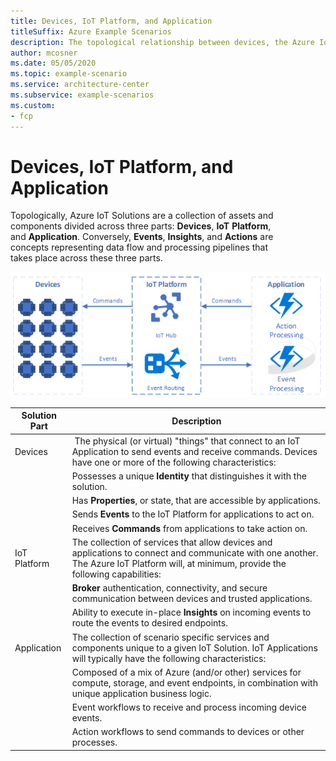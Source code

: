 ```yaml
---
title: Devices, IoT Platform, and Application
titleSuffix: Azure Example Scenarios
description: The topological relationship between devices, the Azure IoT Platform, and an application.
author: mcosner
ms.date: 05/05/2020
ms.topic: example-scenario
ms.service: architecture-center
ms.subservice: example-scenarios
ms.custom:
- fcp
---
```


# Devices, IoT Platform, and Application

Topologically, Azure IoT Solutions are a collection of assets and
components divided across
three parts: **Devices**, **IoT** **Platform**,
and **Application**. Conversely, **Events**, **Insights**,
and **Actions** are concepts representing data flow and processing
pipelines that takes place across these three parts. 


![A diagram showing the relationship between devices, the Azure IoT Platform, and an application](media/devices-platform-application.png)

Solution Part | Description
--- | ---
Devices |  The physical (or virtual) "things" that connect to an IoT Application to send events and receive commands. Devices have one or more of the following characteristics: 
<br> | Possesses a unique **Identity** that distinguishes it with the solution.  
<br> | Has **Properties**, or state, that are accessible by applications.
<br> | Sends **Events** to the IoT Platform for applications to act on.
<br> | Receives **Commands** from applications to take action on.
IoT Platform | The collection of services that allow devices and applications to connect and communicate with one another.  The Azure IoT Platform will, at minimum, provide the following capabilities:
<br> | **Broker** authentication, connectivity, and secure communication between devices and trusted applications. 
<br> | Ability to execute in-place **Insights** on incoming events to route the events to desired endpoints. 
Application | The collection of scenario specific services and components unique to a given IoT Solution. IoT Applications will typically have the following characteristics: 
<br> | Composed of a mix of Azure (and/or other) services for compute, storage, and event endpoints, in combination with unique application business logic. 
<br> | Event workflows to receive and process incoming device events. 
<br> | Action workflows to send commands to devices or other processes. 
